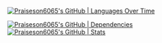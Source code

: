 [![Praiseson6065's GitHub | Languages Over Time](https://stats.quine.sh/Praiseson6065/languages-over-time?theme=dark)](https://quine.sh?utm_source=widgets&utm_campaign=Praiseson6065)

[![Praiseson6065's GitHub | Dependencies](https://stats.quine.sh/Praiseson6065/dependencies?theme=dark)](https://quine.sh?utm_source=widgets&utm_campaign=Praiseson6065)
[![Praiseson6065's GitHub | Stats](https://stats.quine.sh/Praiseson6065/github?theme=dark)](https://quine.sh?utm_source=widgets&utm_campaign=Praiseson6065)


